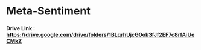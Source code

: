 # Meta-Sentiment

#### Drive Link : https://drive.google.com/drive/folders/1BLqrhUjcG0ok3fJf2EF7c8rfAiUeCMkZ
